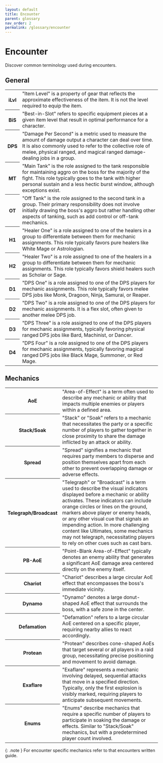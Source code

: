 ```yaml
---
layout: default
title: Encounter
parent: glossary
nav_order: 2
permalink: /glossary/encounter
---
```


# Encounter

Discover common terminology used during encounters.

## General

<table>
    <tr>
        <th>iLvl</th>
        <td>"Item Level" is a property of gear that reflects the approximate effectiveness of the item. It is not the level required to equip the item.</td>
    </tr>
    <tr>
        <th>BiS</th>
        <td>"Best-in-Slot" refers to specific equipment pieces at a given item level that result in optimal performance for a character.</td>
    </tr>   
    <tr>
        <th>DPS</th>
        <td>"Damage Per Second" is a metric used to measure the amount of damage output a character can deal over time. It is also commonly used to refer to the collective role of melee, physical ranged, and magical ranged damage-dealing jobs in a group.</td>
    </tr>   
    <tr>
        <th>MT</th>
        <td>"Main Tank" is the role assigned to the tank responsible for maintaining aggro on the boss for the majority of the fight. This role typically goes to the tank with higher personal sustain and a less hectic burst window, although exceptions exist.</td>
    </tr>
    <tr>
        <th>OT</th>
        <td>"Off Tank" is the role assigned to the second tank in a group. Their primary responsibility does not involve initially drawing the boss's aggro but rather handling other aspects of tanking, such as add control or off-tank mechanics.</td>
    </tr>
    <tr>
        <th>H1</th>
        <td>"Healer One" is a role assigned to one of the healers in a group to differentiate between them for mechanic assignments. This role typically favors pure healers like White Mage or Astrologian.</td>
    </tr>
    <tr>
        <th>H2</th>
        <td>"Healer Two" is a role assigned to one of the healers in a group to differentiate between them for mechanic assignments. This role typically favors shield healers such as Scholar or Sage.</td>
    </tr>
    <tr>
        <th>D1</th>
        <td>"DPS One" is a role assigned to one of the DPS players for mechanic assignments. This role typically favors melee DPS jobs like Monk, Dragoon, Ninja, Samurai, or Reaper.</td>
    </tr>
    <tr>
        <th>D2</th>
        <td>"DPS Two" is a role assigned to one of the DPS players for mechanic assignments. It is a flex slot, often given to another melee DPS job.</td>
    </tr>
    <tr>
        <th>D3</th>
        <td>"DPS Three" is a role assigned to one of the DPS players for mechanic assignments, typically favoring physical ranged DPS jobs like Bard, Machinist, or Dancer.</td>
    </tr>
    <tr>
        <th>D4</th>
        <td>"DPS Four" is a role assigned to one of the DPS players for mechanic assignments, typically favoring magical ranged DPS jobs like Black Mage, Summoner, or Red Mage.</td>
    </tr>
</table>

## Mechanics

<table>
    <tr>
        <th>AoE</th>
        <td>"Area-of-Effect" is a term often used to describe any mechanic or ability that impacts multiple enemies or players within a defined area.</td>
    </tr>
    <tr>
        <th>Stack/Soak</th>
        <td>"Stack" or "Soak" refers to a mechanic that necessitates the party or a specific number of players to gather together in close proximity to share the damage inflicted by an attack or ability.</td>
    </tr>   
    <tr>
        <th>Spread</th>
        <td>"Spread" signifies a mechanic that requires party members to disperse and position themselves apart from each other to prevent overlapping damage or adverse effects.</td>
    </tr>   
    <tr>
        <th>Telegraph/Broadcast</th>
        <td>"Telegraph" or "Broadcast" is a term used to describe the visual indicators displayed before a mechanic or ability activates. These indicators can include orange circles or lines on the ground, markers above player or enemy heads, or any other visual cue that signals an impending action. In more challenging content like Ultimates, some mechanics may not telegraph, necessitating players to rely on other cues such as cast bars.</td>
    </tr>
    <tr>
        <th>PB-AoE</th>
        <td>"Point-Blank Area-of-Effect" typically denotes an enemy ability that generates a significant AoE damage area centered directly on the enemy itself.</td>
    </tr>
    <tr>
        <th>Chariot</th>
        <td>"Chariot" describes a large circular AoE effect that encompasses the boss's immediate vicinity.</td>
    </tr>
    <tr>
        <th>Dynamo</th>
        <td>"Dynamo" denotes a large donut-shaped AoE effect that surrounds the boss, with a safe zone in the center.</td>
    </tr>
    <tr>
        <th>Defamation</th>
        <td>"Defamation" refers to a large circular AoE centered on a specific player, requiring nearby allies to react accordingly.</td>
    </tr>
    <tr>
        <th>Protean</th>
        <td>"Protean" describes cone-shaped AoEs that target several or all players in a raid group, necessitating precise positioning and movement to avoid damage.</td>
    </tr>
    <tr>
        <th>Exaflare</th>
        <td>"Exaflare" represents a mechanic involving delayed, sequential attacks that move in a specified direction. Typically, only the first explosion is visibly marked, requiring players to anticipate subsequent movements.</td>
    </tr>
    <tr>
        <th>Enums</th>
        <td>"Enums" describe mechanics that require a specific number of players to participate in soaking the damage or effects. Similar to "Stack/Soak" mechanics, but with a predetermined player count involved.</td>
    </tr>
</table>

{: .note }
For encounter specific mechanics refer to that encounters written guide.